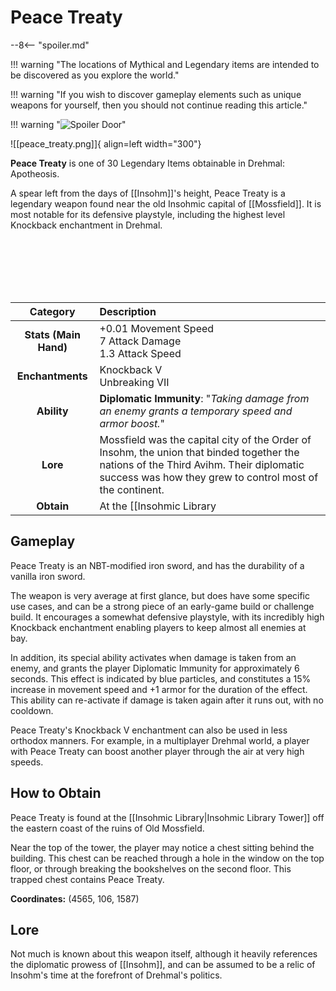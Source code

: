 # Peace Treaty

--8<-- "spoiler.md"

!!! warning "The locations of Mythical and Legendary items are intended to be discovered as you explore the world."

!!! warning "If you wish to discover gameplay elements such as unique weapons for yourself, then you should not continue reading this article."

!!! warning "![Spoiler Door](/assets/img/spoiler_door.png)"

![[peace_treaty.png]]{ align=left width="300"}

**Peace Treaty** is one of 30 Legendary Items obtainable in Drehmal: Apotheosis.

A spear left from the days of [[Insohm]]'s height, Peace Treaty is a legendary weapon found near the old Insohmic capital of [[Mossfield]]. It is most notable for its defensive playstyle, including the highest level Knockback enchantment in Drehmal.

<br> <br> <br> <br> <br>

| Category | Description |
|:--------------------------------:|:-----------------------------------------------------------------------------------------------------------------------------------------------------------------------------|
| **Stats (Main Hand)**         | +0.01 Movement Speed <br> 7 Attack Damage <br> 1.3 Attack Speed         |
| **Enchantments**              | Knockback V <br> Unbreaking VII |
| **Ability**                   | **Diplomatic Immunity**: "*Taking damage from an enemy grants a temporary speed and armor boost.*" |
| **Lore**                      | Mossfield was the capital city of the Order of Insohm, the union that binded together the nations of the Third Avihm. Their diplomatic success was how they grew to control most of the continent. |
| **Obtain**                    | At the [[Insohmic Library|Insohmic Library Tower]].   |

## Gameplay
Peace Treaty is an NBT-modified iron sword, and has the durability of a vanilla iron sword.

The weapon is very average at first glance, but does have some specific use cases, and can be a strong piece of an early-game build or challenge build. It encourages a somewhat defensive playstyle, with its incredibly high Knockback enchantment enabling players to keep almost all enemies at bay. 

In addition, its special ability activates when damage is taken from an enemy, and grants the player Diplomatic Immunity for approximately 6 seconds. This effect is indicated by blue particles, and constitutes a 15% increase in movement speed and +1 armor for the duration of the effect. This ability can re-activate if damage is taken again after it runs out, with no cooldown.

Peace Treaty's Knockback V enchantment can also be used in less orthodox manners. For example, in a multiplayer Drehmal world, a player with Peace Treaty can boost another player through the air at very high speeds.

## How to Obtain
Peace Treaty is found at the [[Insohmic Library|Insohmic Library Tower]] off the eastern coast of the ruins of Old Mossfield. 

Near the top of the tower, the player may notice a chest sitting behind the building. This chest can be reached through a hole in the window on the top floor, or through breaking the bookshelves on the second floor. This trapped chest contains Peace Treaty.

**Coordinates:** (4565, 106, 1587)

## Lore
Not much is known about this weapon itself, although it heavily references the diplomatic prowess of [[Insohm]], and can be assumed to be a relic of Insohm's time at the forefront of Drehmal's politics.

